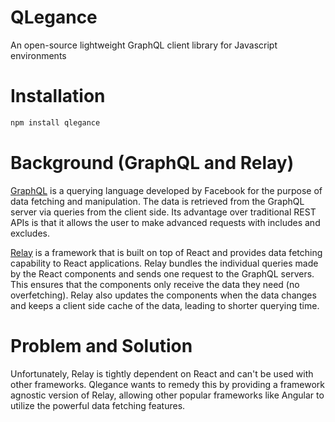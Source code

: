 # QLegance
An open-source lightweight GraphQL client library for Javascript environments
# Installation
``` bash
npm install qlegance
```
# Background (GraphQL and Relay)
[GraphQL](http://graphql.org/) is a querying language developed by Facebook for the purpose of data fetching and manipulation.  The data is retrieved from the GraphQL server via queries from the client side.  Its advantage over traditional REST APIs is that it allows the user to make advanced requests with includes and excludes.

[Relay](https://facebook.github.io/relay/) is a framework that is built on top of React and provides data fetching capability to React applications.  Relay bundles the individual queries made by the React components and sends one request to the GraphQL servers.  This ensures that the components only receive the data they need (no overfetching).  Relay also updates the components when the data changes and keeps a client side cache of the data, leading to shorter querying time.

# Problem and Solution
Unfortunately, Relay is tightly dependent on React and can't be used with other frameworks.  Qlegance wants to remedy this by providing a framework agnostic version of Relay, allowing other popular frameworks like Angular to utilize the powerful data fetching features.
